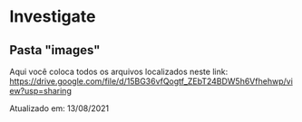 # Investigate

## Pasta "images"

Aqui você coloca todos os arquivos localizados neste link: https://drive.google.com/file/d/15BG36vfQogtf_ZEbT24BDW5h6Vfhehwp/view?usp=sharing

Atualizado em: 13/08/2021
